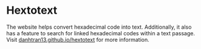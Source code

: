 # Hextotext
The website helps convert hexadecimal code into text. Additionally, it also has a feature to search for linked hexadecimal codes within a text passage.
Visit <a href="[danhtran13.github.io/hextotext](https://danhtran13.github.io/hextotext/)" target="_blank">danhtran13.github.io/hextotext</a> for more information.
